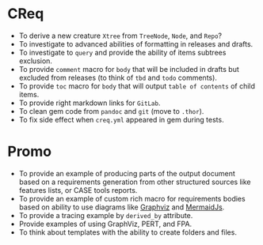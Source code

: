 # CReq

* To derive a new creature `Xtree` from `TreeNode`, `Node`, and `Repo`?
* To investigate to advanced abilities of formatting in releases and drafts.
* To investigate to `query` and provide the ability of items subtrees exclusion.
* To provide `comment` macro for `body` that will be included in drafts but excluded from releases (to think of `tbd` and `todo` comments).
* To provide `toc` macro for `body` that will output `table of contents` of child items.
* To provide right markdown links for `GitLab`.
* To clean gem code from `pandoc` and `git` (move to `.thor`).
* To fix side effect when `creq.yml` appeared in gem during tests. 

# Promo

* To provide an example of producing parts of the output document based on a requirements generation from other structured sources like features lists, or CASE tools reports.
* To provide an example of custom rich macro for requirements bodies based on ability to use diagrams like [Graphviz](https://www.graphviz.org/) and  [MermaidJs](https://mermaidjs.github.io/).
* To provide a tracing example by `derived_by` attribute.
* Provide examples of using GraphViz, PERT, and FPA.
* To think about templates with the ability to create folders and files.
